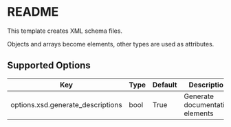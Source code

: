 # README

This template creates XML schema files.

Objects and arrays become elements, other types are used as attributes.

## Supported Options

| Key                               | Type      | Default    | Description                     |
|-----------------------------------|-----------|------------|---------------------------------|
| options.xsd.generate_descriptions | bool      | True       | Generate documentation elements |
